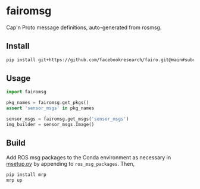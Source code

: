 # fairomsg

Cap'n Proto message definitions, auto-generated from rosmsg.

## Install

```bash
pip install git+https://github.com/facebookresearch/fairo.git@main#subdirectory=msg
```

## Usage

```python
import fairomsg

pkg_names = fairomsg.get_pkgs()
assert 'sensor_msgs' in pkg_names

sensor_msgs = fairomsg.get_msgs('sensor_msgs')
img_builder = sensor_msgs.Image()
```

## Build

Add ROS msg packages to the Conda environment as necessary in [msetup.py](msetup.py) by appending to `ros_msg_packages`. Then,

```bash
pip install mrp
mrp up
```
